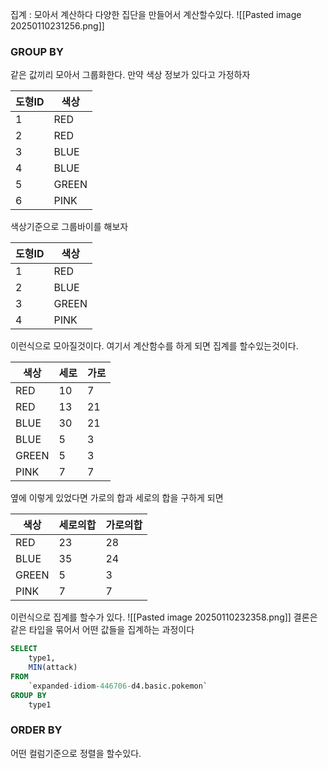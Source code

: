 집계 : 모아서 계산하다
다양한 집단을 만들어서 계산할수있다.
![[Pasted image 20250110231256.png]]
### GROUP BY
같은 값끼리 모아서 그룹화한다.
만약 색상 정보가 있다고 가정하자

| 도형ID | 색상    |
| ---- | ----- |
| 1    | RED   |
| 2    | RED   |
| 3    | BLUE  |
| 4    | BLUE  |
| 5    | GREEN |
| 6    | PINK  |
색상기준으로 그룹바이를 해보자

| 도형ID | 색상    |
| ---- | ----- |
| 1    | RED   |
| 2    | BLUE  |
| 3    | GREEN |
| 4    | PINK  |
이런식으로 모아질것이다.
여기서 계산함수를 하게 되면 집계를 할수있는것이다.

| 색상    | 세로  | 가로  |
| ----- | --- | --- |
| RED   | 10  | 7   |
| RED   | 13  | 21  |
| BLUE  | 30  | 21  |
| BLUE  | 5   | 3   |
| GREEN | 5   | 3   |
| PINK  | 7   | 7   |
옆에 이렇게 있었다면 가로의 합과 세로의 합을 구하게 되면

| 색상    | 세로의합 | 가로의합 |
| ----- | ---- | ---- |
| RED   | 23   | 28   |
| BLUE  | 35   | 24   |
| GREEN | 5    | 3    |
| PINK  | 7    | 7    |
이런식으로 집계를 할수가 있다.
![[Pasted image 20250110232358.png]]
결론은 같은 타입을 묶어서 어떤 값들을 집계하는 과정이다 

```sql
SELECT
	type1,
	MIN(attack)
FROM 
	`expanded-idiom-446706-d4.basic.pokemon`
GROUP BY 
	type1
```
### ORDER BY
어떤 컬럼기준으로 정렬을 할수있다.

